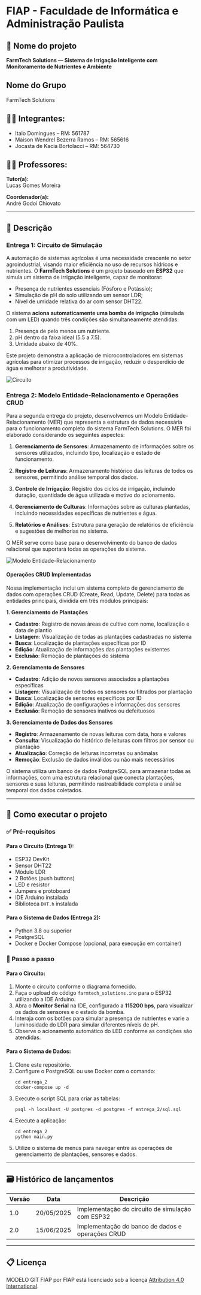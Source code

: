 # FIAP - Faculdade de Informática e Administração Paulista

## 📌 Nome do projeto
**FarmTech Solutions — Sistema de Irrigação Inteligente com Monitoramento de Nutrientes e Ambiente**

## Nome do Grupo

FarmTech Solutions

## 👨‍🎓 Integrantes:
- Italo Domingues – RM: 561787
- Maison Wendrel Bezerra Ramos – RM: 565616
- Jocasta de Kacia Bortolacci – RM: 564730

## 👩‍🏫 Professores:

**Tutor(a):**  
Lucas Gomes Moreira

**Coordenador(a):**  
André Godoi Chiovato

---

## 📜 Descrição

### Entrega 1: Circuito de Simulação

A automação de sistemas agrícolas é uma necessidade crescente no setor agroindustrial, visando maior eficiência no uso de recursos hídricos e nutrientes. O **FarmTech Solutions** é um projeto baseado em **ESP32** que simula um sistema de irrigação inteligente, capaz de monitorar:

- Presença de nutrientes essenciais (Fósforo e Potássio);
- Simulação de pH do solo utilizando um sensor LDR;
- Nível de umidade relativa do ar com sensor DHT22.

O sistema **aciona automaticamente uma bomba de irrigação** (simulada com um LED) quando três condições são simultaneamente atendidas:

1. Presença de pelo menos um nutriente.
2. pH dentro da faixa ideal (5.5 a 7.5).
3. Umidade abaixo de 40%.

Este projeto demonstra a aplicação de microcontroladores em sistemas agrícolas para otimizar processos de irrigação, reduzir o desperdício de água e melhorar a produtividade.

![Circuito](entrega_1/circuito.png)

### Entrega 2: Modelo Entidade-Relacionamento e Operações CRUD

Para a segunda entrega do projeto, desenvolvemos um Modelo Entidade-Relacionamento (MER) que representa a estrutura de dados necessária para o funcionamento completo do sistema FarmTech Solutions. O MER foi elaborado considerando os seguintes aspectos:

1. **Gerenciamento de Sensores**: Armazenamento de informações sobre os sensores utilizados, incluindo tipo, localização e estado de funcionamento.

2. **Registro de Leituras**: Armazenamento histórico das leituras de todos os sensores, permitindo análise temporal dos dados.

3. **Controle de Irrigação**: Registro dos ciclos de irrigação, incluindo duração, quantidade de água utilizada e motivo do acionamento.

4. **Gerenciamento de Culturas**: Informações sobre as culturas plantadas, incluindo necessidades específicas de nutrientes e água.

5. **Relatórios e Análises**: Estrutura para geração de relatórios de eficiência e sugestões de melhorias no sistema.

O MER serve como base para o desenvolvimento do banco de dados relacional que suportará todas as operações do sistema.

![Modelo Entidade-Relacionamento](entrega_2/mer.png)

#### Operações CRUD Implementadas

Nossa implementação inclui um sistema completo de gerenciamento de dados com operações CRUD (Create, Read, Update, Delete) para todas as entidades principais, dividida em três módulos principais:

**1. Gerenciamento de Plantações**
- **Cadastro**: Registro de novas áreas de cultivo com nome, localização e data de plantio
- **Listagem**: Visualização de todas as plantações cadastradas no sistema
- **Busca**: Localização de plantações específicas por ID
- **Edição**: Atualização de informações das plantações existentes
- **Exclusão**: Remoção de plantações do sistema

**2. Gerenciamento de Sensores**
- **Cadastro**: Adição de novos sensores associados a plantações específicas
- **Listagem**: Visualização de todos os sensores ou filtrados por plantação
- **Busca**: Localização de sensores específicos por ID
- **Edição**: Atualização de configurações e informações dos sensores
- **Exclusão**: Remoção de sensores inativos ou defeituosos

**3. Gerenciamento de Dados dos Sensores**
- **Registro**: Armazenamento de novas leituras com data, hora e valores
- **Consulta**: Visualização do histórico de leituras com filtros por sensor ou plantação
- **Atualização**: Correção de leituras incorretas ou anômalas
- **Remoção**: Exclusão de dados inválidos ou não mais necessários

O sistema utiliza um banco de dados PostgreSQL para armazenar todas as informações, com uma estrutura relacional que conecta plantações, sensores e suas leituras, permitindo rastreabilidade completa e análise temporal dos dados coletados.

---

## 🔧 Como executar o projeto

### ✅ Pré-requisitos

#### Para o Circuito (Entrega 1):
- ESP32 DevKit
- Sensor DHT22
- Módulo LDR
- 2 Botões (push buttons)
- LED e resistor
- Jumpers e protoboard
- IDE Arduino instalada
- Biblioteca `DHT.h` instalada

#### Para o Sistema de Dados (Entrega 2):
- Python 3.8 ou superior
- PostgreSQL
- Docker e Docker Compose (opcional, para execução em container)

### 🚀 Passo a passo

#### Para o Circuito:
1. Monte o circuito conforme o diagrama fornecido.
2. Faça o upload do código `farmtech_solutions.ino` para o ESP32 utilizando a IDE Arduino.
3. Abra o **Monitor Serial** na IDE, configurado a **115200 bps**, para visualizar os dados de sensores e o estado da bomba.
4. Interaja com os botões para simular a presença de nutrientes e varie a luminosidade do LDR para simular diferentes níveis de pH.
5. Observe o acionamento automático do LED conforme as condições são atendidas.

#### Para o Sistema de Dados:
1. Clone este repositório.
2. Configure o PostgreSQL ou use Docker com o comando:
   ```
   cd entrega_2
   docker-compose up -d
   ```
3. Execute o script SQL para criar as tabelas:
   ```
   psql -h localhost -U postgres -d postgres -f entrega_2/sql.sql
   ```
4. Execute a aplicação:
   ```
   cd entrega_2
   python main.py
   ```
5. Utilize o sistema de menus para navegar entre as operações de gerenciamento de plantações, sensores e dados.

---

## 🗃 Histórico de lançamentos

| Versão | Data       | Descrição                                   |
|--------|------------|---------------------------------------------|
| 1.0    | 20/05/2025 | Implementação do circuito de simulação com ESP32 |
| 2.0    | 15/06/2025 | Implementação do banco de dados e operações CRUD |

---

## 📋 Licença

MODELO GIT FIAP por FIAP está licenciado sob a licença [Attribution 4.0 International](https://creativecommons.org/licenses/by/4.0/).